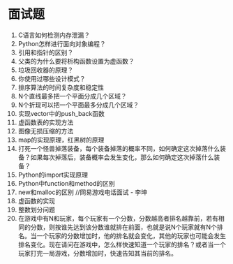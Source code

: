 # 面试题

1. C语言如何检测内存泄漏？
2. Python怎样进行面向对象编程？
3. 引用和指针的区别？
4. 父类的为什么要将析构函数设置为虚函数？
5. 垃圾回收器的原理？
6. 你使用过哪些设计模式？
7. 排序算法的时间复杂度和稳定性
8. N个直线最多把一个平面分成几个区域？
9. N个折现可以把一个平面最多分成几个区域？
10. 实现vector中的push_back函数
11. 虚函数表的实现方法
12. 图像无损压缩的方法
13. map的实现原理，红黑树的原理
14. 打死一个怪兽掉落装备，每个装备掉落的概率不同，如何确定这次掉落什么装备？如果每次掉落后，装备概率会发生变化，那么如何确定这次掉落什么装备？
15. Python的import实现原理
16. Python中function和method的区别
17. new和malloc的区别
//网易游戏电话面试 - 李坤
18. 虚函数的实现
19. 整数划分问题
20. 在游戏中有N和玩家，每个玩家有一个分数，分数越高者排名越靠前，若有相同的分数，则按谁先达到该分数谁就排在前面，也就是说N个玩家就有N个排名。当一个玩家的分数增加时，他的排名就会变化，其他的玩家也可能会发生排名变化。现在请问在游戏中，怎么样快速知道一个玩家的排名？或者当一个玩家打完一局游戏，分数增加时，快速告知其当前的排名。
